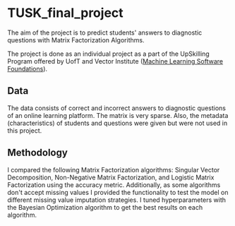 # TUSK_final_project
The aim of the project is to predict students' answers to diagnostic questions with Matrix Factorization Algorithms.

The project is done as an individual project as a part of the UpSkilling Program offered by UofT and Vector Institute ([Machine Learning Software Foundations](https://tusk.utoronto.ca/programs/course-details/machine-learning-software-foundations)).

## Data
The data consists of correct and incorrect answers to diagnostic questions of an online learning platform. The matrix is very sparse. Also, the metadata (characteristics) of students and questions were given but were not used in this project. 

## Methodology
I compared the following Matrix Factorization algorithms: Singular Vector Decomposition, Non-Negative Matrix Factorization, and Logistic Matrix Factorization using the accuracy metric. Additionally, as some algorithms don't accept missing values I provided the functionality to test the model on different missing value imputation strategies. I tuned hyperparameters with the Bayesian Optimization algorithm to get the best results on each algorithm.

